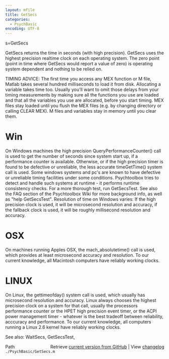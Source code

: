 ```yaml
---
layout: mfile
title: GetSecs
categories:
  - PsychBasic
encoding: UTF-8
---
```


s=GetSecs

GetSecs returns the time in seconds (with high precision). GetSecs uses
the highest precision realtime clock on each operating system. The zero
point (point in time where GetSecs would report a value of zero) is
operating system dependent and nothing to be relied on.


TIMING ADVICE: The first time you access any MEX function or M file,
Matlab takes several hundred milliseconds to load it from disk.
Allocating a variable takes time too. Usually you'll want to omit
those delays from your timing measurements by making sure all the
functions you use are loaded and that all the variables you use are
allocated, before you start timing. MEX files stay loaded until you
flush the MEX files (e.g. by changing directory or calling CLEAR
MEX). M files and variables stay in memory until you clear them.

# Win 

On Windows machines the high precision QueryPerformanceCounter() call
is used to get the number of seconds since system start up, if a
performance counter is available. Otherwise, or if the high precision timer
is found to be defective or unreliable, the less accurate timeGetTime()
system call is used. Some windows systems and pc's are known to have
defective or unreliable timing facilities under some conditions.
Psychtoolbox tries to detect and handle such systems at runtime - it
performs runtime consistency checks. For a more thorough test, run
GetSecsTest. See also the FAQ section of the Psychtoolbox Wiki for more
background info, as well as "help GetSecsTest". Resolution of time on
Windows varies: If the high precision clock is used, it will be
microsecond resolution and accuracy, if the fallback clock is used, it
will be roughly millisecond resolution and accuracy.

# OSX 

On machines running Apples OSX, the mach\_absolutetime() call is used,
which provides at least microsecond accuracy and resolution. To our
current knowledge, all Macintosh computers have reliably working clocks.

# LINUX 

On Linux, the gettimeofday() system call is used, which usually has
microsecond resolution and accuracy. Linux always chooses the highest
precision clock on a system for that call, usually the processors
performance counter or the HPET high precision event timer, or the ACPI
power management timer - whatever is the best tradeoff between
reliability, acccuracy and performance. To our current knowledge, all
computers running a Linux 2.6 kernel have reliably working clocks.


See also: WaitSecs, GetSecsTest,


<div class="code_header" style="text-align:right;">
  <span style="float:left;">Path&nbsp;&nbsp;</span> <span class="counter">Retrieve <a href=
  "https://raw.github.com/Psychtoolbox-3/Psychtoolbox-3/beta/./PsychBasic/GetSecs.m">current version from GitHub</a> | View <a href=
  "https://github.com/Psychtoolbox-3/Psychtoolbox-3/commits/beta/./PsychBasic/GetSecs.m">changelog</a></span>
</div>
<div class="code">
  <code>./PsychBasic/GetSecs.m</code>
</div>
